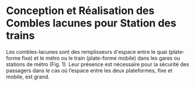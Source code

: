 # Conception et Réalisation des Combles lacunes pour Station des trains
Les combles-lacunes sont des remplisseurs d'espace entre le quai (plate-forme fixe) et le métro  ou le train (plate-forme mobile) dans les gares ou stations de métro (Fig. 1). Leur présence est  nécessaire pour la sécurité des passagers dans le cas où l’espace entre les deux plateformes, fixe  et mobile, est grand.  
